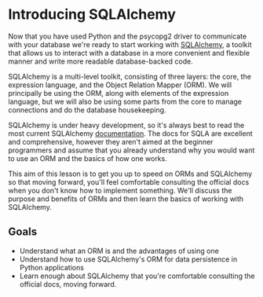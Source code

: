 [//]: <> (name: Introducing SQLAlchemy)
[//]: <> (author: Iain Duncan)
[//]: <> (type: intro)

# Introducing SQLAlchemy

Now that you have used Python and the psycopg2 driver to communicate with your database we're ready to start working with [SQLAlchemy](http://www.sqlalchemy.org/), a toolkit that allows us to interact with a database in a more convenient and flexible manner and write more readable database-backed code.  

SQLAlchemy is a multi-level toolkit, consisting of three layers: the core, the expression language, and the Object Relation Mapper (ORM). We will principally be using the ORM, along with elements of the expression language, but we will also be using some parts from the core to manage connections and do the database housekeeping.

SQLAlchemy is under heavy development, so it's always best to read the most current SQLAlchemy [documentation](http://www.sqlalchemy.org/library.html#reference). The docs for SQLA are excellent and comprehensive, however they aren't aimed at the beginner programmers and assume that you already understand why you would want to use an ORM and the basics of how one works. 

This aim of this lesson is to get you up to speed on ORMs and SQLAlchemy so that moving forward, you'll feel comfortable consulting the official docs when you don't know how to implement something. We'll discuss the purpose and benefits of ORMs and then learn the basics of working with SQLAlchemy. 

## Goals

*   Understand what an ORM is and the advantages of using one
*   Understand how to use SQLAlchemy's ORM for data persistence in Python applications
*   Learn enough about SQLAlchemy that you're comfortable consulting the official docs, moving forward.

